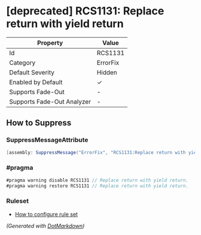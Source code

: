 # \[deprecated\] RCS1131: Replace return with yield return

| Property                    | Value    |
| --------------------------- | -------- |
| Id                          | RCS1131  |
| Category                    | ErrorFix |
| Default Severity            | Hidden   |
| Enabled by Default          | &#x2713; |
| Supports Fade\-Out          | \-       |
| Supports Fade\-Out Analyzer | \-       |

## How to Suppress

### SuppressMessageAttribute

```csharp
[assembly: SuppressMessage("ErrorFix", "RCS1131:Replace return with yield return.", Justification = "<Pending>")]
```

### \#pragma

```csharp
#pragma warning disable RCS1131 // Replace return with yield return.
#pragma warning restore RCS1131 // Replace return with yield return.
```

### Ruleset

* [How to configure rule set](../HowToConfigureAnalyzers.md)

*\(Generated with [DotMarkdown](http://github.com/JosefPihrt/DotMarkdown)\)*
